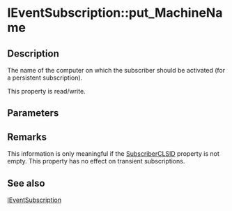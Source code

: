 # IEventSubscription::put_MachineName

## Description

The name of the computer on which the subscriber should be activated (for a persistent subscription).

This property is read/write.

## Parameters

## Remarks

This information is only meaningful if the [SubscriberCLSID](https://learn.microsoft.com/windows/desktop/api/eventsys/nf-eventsys-ieventsubscription-get_subscriberclsid) property is not empty. This property has no effect on transient subscriptions.

## See also

[IEventSubscription](https://learn.microsoft.com/windows/desktop/api/eventsys/nn-eventsys-ieventsubscription)